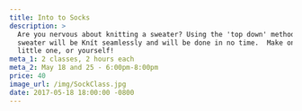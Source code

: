 ```yaml
---
title: Into to Socks
description: >
  Are you nervous about knitting a sweater? Using the 'top down' method, your
  sweater will be Knít seamlessly and will be done in no time.  Make one for a
  little one, or yourself!
meta_1: 2 classes, 2 hours each
meta_2: May 18 and 25 - 6:00pm-8:00pm
price: 40
image_url: /img/SockClass.jpg
date: 2017-05-18 18:00:00 -0800
---
```

